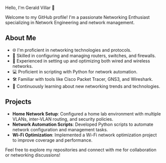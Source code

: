 Hello, I'm Gerald Villar 👋

Welcome to my GitHub profile! I'm a passionate Networking Enthusiast specializing in Network Engineering and network management.

## About Me

- 🌐 I'm proficient in networking technologies and protocols.
- 🔧 Skilled in configuring and managing routers, switches, and firewalls.
- 📡 Experienced in setting up and optimizing both wired and wireless networks.
- 💻 Proficient in scripting with Python for network automation.
- 🛠 Familiar with tools like Cisco Packet Tracer, GNS3, and Wireshark.
- 🚀 Continuously learning about new networking trends and technologies.

## Projects

- **Home Network Setup**: Configured a home lab environment with multiple VLANs, inter-VLAN routing, and security policies.
- **Network Automation Scripts**: Developed Python scripts to automate network configuration and management tasks.
- **Wi-Fi Optimization**: Implemented a Wi-Fi network optimization project to improve coverage and performance.

Feel free to explore my repositories and connect with me for collaboration or networking discussions!

